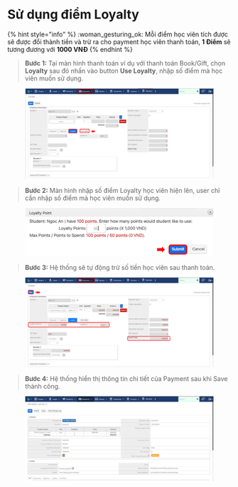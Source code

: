 # Sử dụng điểm Loyalty

{% hint style="info" %}
:woman\_gesturing\_ok: Mỗi điểm học viên tích được sẽ được đổi thành tiền và trừ ra cho payment học viên thanh toán, **1 Điểm** sẽ tương đương với **1000 VNĐ**
{% endhint %}

> **Bước 1:** Tại màn hình thanh toán ví dụ với thanh toán Book/Gift, chọn **Loyalty** sau đó nhấn vào button **Use Loyalty**, nhập số điểm mà học viên muốn sử dụng.

<figure><img src="../../../.gitbook/assets/image (66) (2).png" alt=""><figcaption></figcaption></figure>

> **Bước 2:** Màn hình nhập số điểm Loyalty học viên hiện lên, user chỉ cần nhập số điểm mà học viên muốn sử dụng.

<figure><img src="../../../.gitbook/assets/image (51) (2).png" alt=""><figcaption></figcaption></figure>

> **Bước 3:** Hệ thống sẽ tự động trừ số tiền học viên sau thanh toán.

<figure><img src="../../../.gitbook/assets/image (65) (2).png" alt=""><figcaption></figcaption></figure>

> **Bước 4:** Hệ thống hiển thị thông tin chi tiết của Payment sau khi Save thành công.

<figure><img src="../../../.gitbook/assets/image (52) (2).png" alt=""><figcaption></figcaption></figure>
